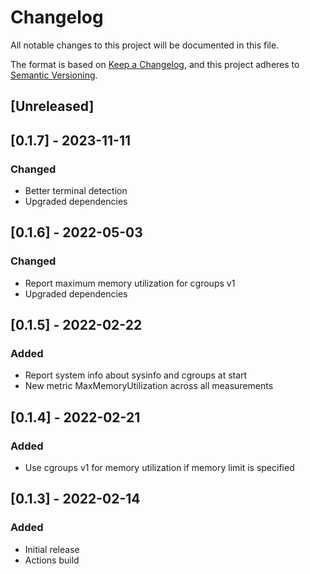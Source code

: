 # Changelog
All notable changes to this project will be documented in this file.

The format is based on [Keep a Changelog](https://keepachangelog.com/en/1.0.0/),
and this project adheres to [Semantic Versioning](https://semver.org/spec/v2.0.0.html).

## [Unreleased]

## [0.1.7] - 2023-11-11
### Changed
- Better terminal detection
- Upgraded dependencies

## [0.1.6] - 2022-05-03
### Changed
- Report maximum memory utilization for cgroups v1
- Upgraded dependencies

## [0.1.5] - 2022-02-22
### Added
- Report system info about sysinfo and cgroups at start
- New metric MaxMemoryUtilization across all measurements

## [0.1.4] - 2022-02-21
### Added
- Use cgroups v1 for memory utilization if memory limit is specified

## [0.1.3] - 2022-02-14
### Added
- Initial release
- Actions build
